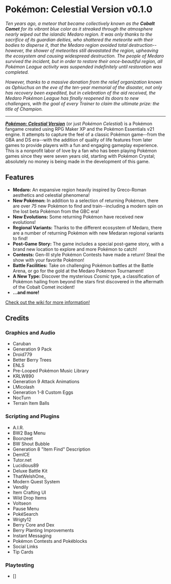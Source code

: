 # Pokémon: Celestial Version v0.1.0
*Ten years ago, a meteor that became collectively known as the **Cobalt Comet** for its vibrant blue color as it streaked through the atmosphere nearly wiped out the islandic Medaro region. It was only thanks to the sacrifice of its guardian deities, who shattered the meteorite with their bodies to disperse it, that the Medaro region avoided total destruction--however, the shower of meteorites still devastated the region, upheaving the ecosystem and causing widespread destruction. The people of Medaro survived the incident, but in order to restore their once-beautiful region, all Pokémon League activity was suspended indefinitely until restoration was completed.*

*However, thanks to a massive donation from the relief organization known as Ophiuchus on the eve of the ten-year memorial of the disaster, not only has recovery been expedited, but in celebration of the aid received, the Medaro Pokémon League has finally reopened its doors to new challengers, with the goal of every Trainer to claim the ultimate prize: the title of Champion.*

***

***<u>Pokémon: Celestial Version</u>*** (or just *Pokémon Celestial*) is a Pokémon fangame created using RPG Maker XP and the Pokémon Essentials v21 engine. It attempts to capture the feel of a classic Pokémon game--from the GBA and DS era--with the addition of quality of life features from later games to provide players with a fun and engaging gameplay experience. This is a nonprofit labor of love by a fan who has been playing Pokémon games since they were seven years old, starting with Pokémon Crystal; absolutely no money is being made in the development of this game.

## Features
* **Medaro:** An expansive region heavily inspired by Greco-Roman aesthetics and celestial phenomena!
* **New Pokémon:** In addition to a selection of returning Pokémon, there are over *75* new Pokémon to find and train--including a modern spin on the lost beta Pokémon from the GBC era!
* **New Evolutions:** Some returning Pokémon have received new evolutions!
* **Regional Variants:** Thanks to the different ecosystem of Medaro, there are a number of returning Pokémon with new Medaran regional variants to find!
* **Post-Game Story:** The game includes a special post-game story, with a brand new location to explore and more Pokémon to catch!
* **Contests:** Gen-III style Pokémon Contests have made a return! Steal the show with your favorite Pokémon!
* **Battle Facilities:** Take on challenging Pokémon battles at the Battle Arena, or go for the gold at the Medaro Pokémon Tournament!
* **A New Type:** Discover the mysterious *Cosmic* type, a classification of Pokémon hailing from beyond the stars first discovered in the aftermath of the Cobalt Comet incident!
* **...and more!**

[Check out the wiki for more information!](https://pokemoncelestial.miraheze.org/wiki/Main_Page)

## Credits
### Graphics and Audio
* Caruban
 * Generation 9 Pack
* Droid779
 * Better Berry Trees
* ENLS
 * Pre-Looped Pokémon Music Library
* KRLW890
 * Generation 9 Attack Animations
* LMicolash
 * Generation 1-8 Custom Eggs
* NocTurn
 * Terrain Item Balls

### Scripting and Plugins
* A.I.R.
 * BW2 Bag Menu
* Boonzeet
 * BW Shout Bubble
 * Generation 8 "Item Find" Description
* DemICE
 * Tutor.net
* Lucidious89
 * Deluxe Battle Kit
* ThatWelshOne_
 * Modern Quest System
* Vendily
 * Item Crafting UI
 * Wild Drop Items
* Voltseon
 * Pause Menu
 * PokéSearch
* Wrigty12
 * Berry Core and Dex
 * Berry Planting Improvements
 * Instant Messaging
 * Pokémon Contests and Pokéblocks
 * Social Links
 * Tip Cards

### Playtesting
* []
